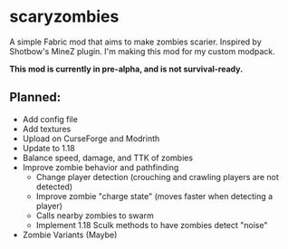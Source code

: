 # scaryzombies
A simple Fabric mod that aims to make zombies scarier. Inspired by Shotbow's MineZ plugin.
I'm making this mod for my custom modpack.

**This mod is currently in pre-alpha, and is not survival-ready.**

## Planned:
- Add config file
- Add textures
- Upload on CurseForge and Modrinth
- Update to 1.18
- Balance speed, damage, and TTK of zombies
- Improve zombie behavior and pathfinding
  - Change player detection (crouching and crawling players are not detected)
  - Improve zombie "charge state" (moves faster when detecting a player)
  - Calls nearby zombies to swarm
  - Implement 1.18 Sculk methods to have zombies detect "noise"
- Zombie Variants (Maybe)
